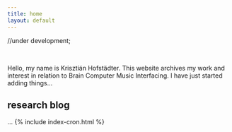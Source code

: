 ```yaml
---
title: home
layout: default
---
```


//under development;

<br>

Hello, my name is Krisztián Hofstädter. This website archives my work and interest in relation to Brain Computer Music Interfacing. I have just started adding things... 


## research blog
...
{% include index-cron.html %}
